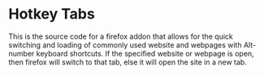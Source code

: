 # Hotkey Tabs

This is the source code for a firefox addon that allows for the quick switching and loading of commonly used website and webpages with Alt-number keyboard shortcuts. If the specified website or webpage is open, then firefox will switch to that tab, else it will open the site in a new tab.
